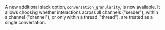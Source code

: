  A new additional slack option, `conversation_granularity`, is now available. It allows choosing whether interactions across all channels ("sender"), within a channel ("channel"), or only within a thread ("thread"), are treated as a single conversation.